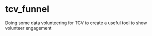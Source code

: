# tcv_funnel
Doing some data volunteering for TCV to create a useful tool to show volunteer engagement
